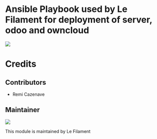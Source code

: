 # Ansible Playbook used by Le Filament for deployment of server, odoo and owncloud

[![](https://img.shields.io/badge/licence-AGPL--3-blue.svg)](http://www.gnu.org/licenses/agpl "License: AGPL-3")

# Credits

## Contributors

* Remi Cazenave <remi-filament>


## Maintainer

[![](https://le-filament.com/img/logo-lefilament.png)](https://le-filament.com "Le Filament")

This module is maintained by Le Filament

